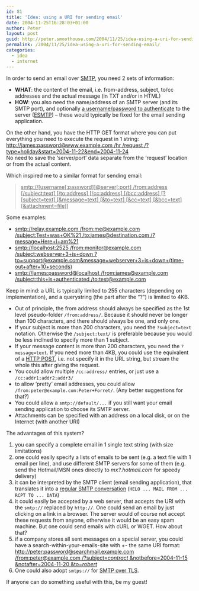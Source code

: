 ```yaml
---
id: 81
title: 'Idea: using a URI for sending email'
date: 2004-11-25T16:28:03+01:00
author: Peter
layout: post
guid: http://peter.smoothouse.com/2004/11/25/idea-using-a-uri-for-sending-email/
permalink: /2004/11/25/idea-using-a-uri-for-sending-email/
categories:
  - idea
  - internet
---
```

In order to send an email over [SMTP](http://www.networksorcery.com/enp/rfc/rfc2821.txt), you need 2 sets of information:

  * **WHAT**: the content of the email, i.e. from-address, subject, to/cc addresses and the actual message (in TXT and/or in HTML) 
  * **HOW**: you also need the name/address of an SMTP server (and its SMTP port), and optionally [a username/password to authenticate](http://www.networksorcery.com/enp/rfc/rfc2554.txt) to the server ([ESMTP](http://www.networksorcery.com/enp/rfc/rfc2821.txt)) &#8211; these would typically be fixed for the email sending application.

On the other hand, you have the HTTP GET format where you can put everything you need to execute the request in 1 string:  
<u>http://james:password@www.example.com /hr /request /?type=holiday&start=2004-11-22&end=2004-11-24</u>  
No need to save the &#8216;server/port&#8217; data separate from the &#8216;request&#8217; location or from the actual content.

Which inspired me to a similar format for sending email:

> <u>smtp://[username[:password]]@server[:port] /from:address [/subject:text] [/to:address] [/cc:address] [/bcc:address] [?[subject=text] [&message=text] [&to=text] [&cc=text] [&bcc=text] [&attachment=file]]</u>

Some examples:

  * <u>smtp://relay.example.com /from:me@example.com /subject:Test+was+OK%21 /to:james@destination.com /?message=Here+I+am%21</u>
  * <u>smtp://localhost:2525 /from:monitor@example.com /subject:webserver+3+is+down ?to=support@example.com&message=webserver+3+is+down+(time-out+after+10+seconds)</u>
  * <u>smtp://james:password@localhost /from:james@example.com /subject:this+is+authenticated /to:test@example.com</u>

Keep in mind: a URL is typically limited to 255 characters (depending on implementation), and a querystring (the part after the &#8220;?&#8221;) is limited to 4KB.

  * Out of principle, the from address should always be specified as the 1st level pseudo-folder `/from:address/`. Because it should never be longer than 100 characters, and there should always be one, and only one. 
  * If your subject is more than 200 characters, you need the `?subject=text` notation. Otherwise the `/subject:text/` is preferable because you would be less inclined to specify more than 1 subject. 
  * If your message content is more than 200 characters, you need the `?message=text`. If you need more than 4KB, you could use the equivalent of a [HTTP POST](http://www.networksorcery.com/enp/rfc/rfc1945.txt), i.e. not specify it in the URL string, but stream the whole this after giving the request. 
  * You could allow multiple `/cc:address/` entries, or just use a `/cc:addr1;addr2;addr3/` 
  * to allow &#8216;pretty&#8217; email addresses, you could allow `/from:peter@example.com:Peter+Forret/`. (Any better suggestions for that?) 
  * You could allow a `smtp://default/...` if you still want your email sending application to choose its SMTP server. 
  * Attachments can be specified with an address on a local disk, or on the Internet (with another URI) 

The advantages of this system?

  1. you can specify a complete email in 1 single text string (with size limitations) 
  2. one could easily specify a lists of emails to be sent (e.g. a text file with 1 email per line), and use different SMTP servers for some of them (e.g. send the Hotmail/MSN ones directly to _mx?.hotmail.com_ for speedy delivery) 
  3. it can be interpreted by the SMTP client (email sending application), that translates it into a [regular SMTP conversation](http://www.networksorcery.com/enp/rfc/rfc2821.txt) (`HELO ... MAIL FROM ... RCPT TO ... DATA`) 
  4. it could easily be accepted by a web server, that accepts the URI with the `smtp://` replaced by `http://`. One could send an email by just clicking on a link in a browser. The server would of course not accept these requests from anyone, otherwise it would be an easy spam machine. But one could send emails with cURL or WGET. How about that? 
  5. if a company stores all sent messages on a special server, you could have a search-within-your-emails-site with +- the same URI format:  
    <u>http://peter:password@searchmail.example.com /from:peter@example.com /?subject=*contract* &notbefore=2004-11-15 &notafter=2004-11-20 &to=*robert*</u> 
  6. One could also adopt `smtps://` for [SMTP over TLS](http://www.networksorcery.com/enp/rfc/rfc3207.txt).

If anyone can do something useful with this, be my guest!
